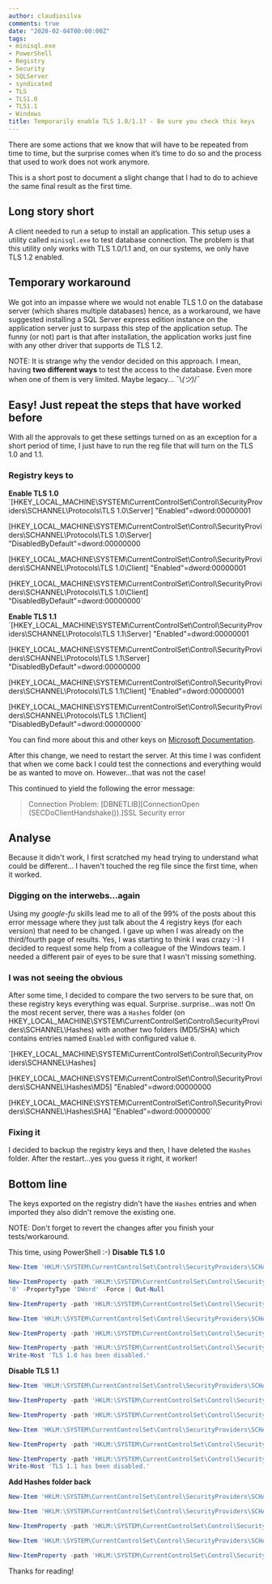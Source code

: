 ```yaml
---
author: claudiosilva
comments: true
date: "2020-02-04T00:00:00Z"
tags:
- minisql.exe
- PowerShell
- Registry
- Security
- SQLServer
- syndicated
- TLS
- TLS1.0
- TLS1.1
- Windows
title: Temporarily enable TLS 1.0/1.1? - Be sure you check this keys
---
```

There are some actions that we know that will have to be repeated from time to time, but the surprise comes when it’s time to do so and the process that used to work does not work anymore.

This is a short post to document a slight change that I had to do to achieve the same final result as the first time.

## Long story short

A client needed to run a setup to install an application. This setup uses a utility called `minisql.exe` to test database connection. The problem is that this utility only works with TLS 1.0/1.1 and, on our systems, we only have TLS 1.2 enabled.

## Temporary workaround

We got into an impasse where we would not enable TLS 1.0 on the database server (which shares multiple databases) hence, as a workaround, we have suggested installing a SQL Server express edition instance on the application server just to surpass this step of the application setup. The funny (or not) part is that after installation, the application works just fine with any other driver that supports de TLS 1.2.

NOTE: It is strange why the vendor decided on this approach. I mean, having <strong>two different ways</strong> to test the access to the database. Even more when one of them is very limited. Maybe legacy... ¯&#092;_(ツ)_/¯

## Easy! Just repeat the steps that have worked before

With all the approvals to get these settings turned on as an exception for a short period of time, I just have to run the reg file that will turn on the TLS 1.0 and 1.1.

### Registry keys to

<strong>Enable TLS 1.0</strong>
`[HKEY_LOCAL_MACHINE\SYSTEM\CurrentControlSet\Control\SecurityProviders\SCHANNEL\Protocols\TLS 1.0\Server] "Enabled"=dword:00000001

[HKEY_LOCAL_MACHINE\SYSTEM\CurrentControlSet\Control\SecurityProviders\SCHANNEL\Protocols\TLS 1.0\Server] "DisabledByDefault"=dword:00000000

[HKEY_LOCAL_MACHINE\SYSTEM\CurrentControlSet\Control\SecurityProviders\SCHANNEL\Protocols\TLS 1.0\Client] "Enabled"=dword:00000001

[HKEY_LOCAL_MACHINE\SYSTEM\CurrentControlSet\Control\SecurityProviders\SCHANNEL\Protocols\TLS 1.0\Client] "DisabledByDefault"=dword:00000000`

<strong>Enable TLS 1.1</strong>
`[HKEY_LOCAL_MACHINE\SYSTEM\CurrentControlSet\Control\SecurityProviders\SCHANNEL\Protocols\TLS 1.1\Server] "Enabled"=dword:00000001

[HKEY_LOCAL_MACHINE\SYSTEM\CurrentControlSet\Control\SecurityProviders\SCHANNEL\Protocols\TLS 1.1\Server] "DisabledByDefault"=dword:00000000

[HKEY_LOCAL_MACHINE\SYSTEM\CurrentControlSet\Control\SecurityProviders\SCHANNEL\Protocols\TLS 1.1\Client] "Enabled"=dword:00000001

[HKEY_LOCAL_MACHINE\SYSTEM\CurrentControlSet\Control\SecurityProviders\SCHANNEL\Protocols\TLS 1.1\Client] "DisabledByDefault"=dword:00000000`

You can find more about this and other keys on <a href="https://docs.microsoft.com/en-us/windows-server/identity/ad-fs/operations/manage-ssl-protocols-in-ad-fs#enable-and-disable-tls-10" rel="noopener" target="_blank">Microsoft Documentation</a>.

After this change, we need to restart the server. At this time I was confident that when we come back I could test the connections and everything would be as wanted to move on. However...that was not the case!

This continued to yield the following the error message:

<blockquote>Connection Problem: [DBNETLIB][ConnectionOpen (SECDoClientHandshake()).]SSL Security error</blockquote>

## Analyse

Because it didn't work, I first scratched my head trying to understand what could be different... I haven't touched the reg file since the first time, when it worked.

### Digging on the interwebs...again

Using my <em>google-fu</em> skills lead me to all of the 99% of the posts about this error message where they just talk about the 4 registry keys (for each version) that need to be changed. I gave up when I was already on the third/fourth page of results. Yes, I was starting to think I was crazy :-)
I decided to request some help from a colleague of the Windows team. I needed a different pair of eyes to be sure that I wasn't missing something.

### I was not seeing the obvious

After some time, I decided to compare the two servers to be sure that, on these registry keys everything was equal. Surprise..surprise...was not!
On the most recent server, there was a `Hashes` folder (on HKEY_LOCAL_MACHINE\SYSTEM\CurrentControlSet\Control\SecurityProviders\SCHANNEL\Hashes) with another two folders (MD5/SHA) which contains entries named `Enabled` with configured value `0`.

`[HKEY_LOCAL_MACHINE\SYSTEM\CurrentControlSet\Control\SecurityProviders\SCHANNEL\Hashes]

[HKEY_LOCAL_MACHINE\SYSTEM\CurrentControlSet\Control\SecurityProviders\SCHANNEL\Hashes\MD5]
"Enabled"=dword:00000000

[HKEY_LOCAL_MACHINE\SYSTEM\CurrentControlSet\Control\SecurityProviders\SCHANNEL\Hashes\SHA]
"Enabled"=dword:00000000`

### Fixing it

I decided to backup the registry keys and then, I have deleted the `Hashes` folder. After the restart...yes you guess it right, it worker!

## Bottom line

The keys exported on the registry didn't have the `Hashes` entries and when imported they also didn't remove the existing one.

NOTE: Don't forget to revert the changes after you finish your tests/workaround.

This time, using PowerShell :-)
<strong>Disable TLS 1.0</strong>
``` powershell
New-Item 'HKLM:\SYSTEM\CurrentControlSet\Control\SecurityProviders\SCHANNEL\Protocols\TLS 1.0\Server' -Force | Out-Null

New-ItemProperty -path 'HKLM:\SYSTEM\CurrentControlSet\Control\SecurityProviders\SCHANNEL\Protocols\TLS 1.0\Server' -name 'Enabled' -value
'0' -PropertyType 'DWord' -Force | Out-Null

New-ItemProperty -path 'HKLM:\SYSTEM\CurrentControlSet\Control\SecurityProviders\SCHANNEL\Protocols\TLS 1.0\Server' -name 'DisabledByDefault' -value 1 -PropertyType 'DWord' -Force | Out-Null

New-Item 'HKLM:\SYSTEM\CurrentControlSet\Control\SecurityProviders\SCHANNEL\Protocols\TLS 1.0\Client' -Force | Out-Null

New-ItemProperty -path 'HKLM:\SYSTEM\CurrentControlSet\Control\SecurityProviders\SCHANNEL\Protocols\TLS 1.0\Client' -name 'Enabled' -value '0' -PropertyType 'DWord' -Force | Out-Null

New-ItemProperty -path 'HKLM:\SYSTEM\CurrentControlSet\Control\SecurityProviders\SCHANNEL\Protocols\TLS 1.0\Client' -name 'DisabledByDefault' -value 1 -PropertyType 'DWord' -Force | Out-Null
Write-Host 'TLS 1.0 has been disabled.'
```

<strong>Disable TLS 1.1</strong>
``` powershell
New-Item 'HKLM:\SYSTEM\CurrentControlSet\Control\SecurityProviders\SCHANNEL\Protocols\TLS 1.1\Server' -Force | Out-Null

New-ItemProperty -path 'HKLM:\SYSTEM\CurrentControlSet\Control\SecurityProviders\SCHANNEL\Protocols\TLS 1.1\Server' -name 'Enabled' -value '0' -PropertyType 'DWord' -Force | Out-Null

New-ItemProperty -path 'HKLM:\SYSTEM\CurrentControlSet\Control\SecurityProviders\SCHANNEL\Protocols\TLS 1.1\Server' -name 'DisabledByDefault' -value 1 -PropertyType 'DWord' -Force | Out-Null

New-Item 'HKLM:\SYSTEM\CurrentControlSet\Control\SecurityProviders\SCHANNEL\Protocols\TLS 1.1\Client' -Force | Out-Null

New-ItemProperty -path 'HKLM:\SYSTEM\CurrentControlSet\Control\SecurityProviders\SCHANNEL\Protocols\TLS 1.1\Client' -name 'Enabled' -value '0' -PropertyType 'DWord' -Force | Out-Null

New-ItemProperty -path 'HKLM:\SYSTEM\CurrentControlSet\Control\SecurityProviders\SCHANNEL\Protocols\TLS 1.1\Client' -name 'DisabledByDefault' -value 1 -PropertyType 'DWord' -Force | Out-Null
Write-Host 'TLS 1.1 has been disabled.'
```

<strong>Add Hashes folder back</strong>
``` powershell
New-Item 'HKLM:\SYSTEM\CurrentControlSet\Control\SecurityProviders\SCHANNEL\Hashes' -Force | Out-Null

New-Item 'HKLM:\SYSTEM\CurrentControlSet\Control\SecurityProviders\SCHANNEL\Hashes\MD5' -Force | Out-Null

New-ItemProperty -path 'HKLM:\SYSTEM\CurrentControlSet\Control\SecurityProviders\SCHANNEL\Hashes\MD5' -name 'Enabled' -value '0' -PropertyType 'DWord' -Force | Out-Null

New-Item 'HKLM:\SYSTEM\CurrentControlSet\Control\SecurityProviders\SCHANNEL\Hashes\SHA' -Force | Out-Null

New-ItemProperty -path 'HKLM:\SYSTEM\CurrentControlSet\Control\SecurityProviders\SCHANNEL\Hashes\SHA' -name 'Enabled' -value '0' -PropertyType 'DWord' -Force | Out-Null
```

Thanks for reading!

